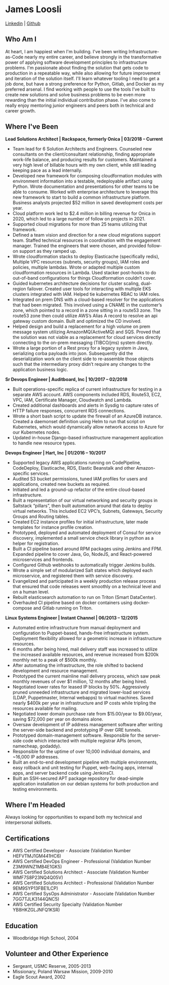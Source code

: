 # James Loosli

[Linkedin](https://www.linkedin.com/in/jamesloosli/) | [Github](https://github.com/jamesloosli)

## Who Am I

At heart, I am happiest when I'm building. I've been writing Infrastructure-as-Code nearly my entire career, and believe strongly in the transformative power of applying software development principles to infrastructure problems. I'm passionate about finding the solution that gets code to production in a repeatable way, while also allowing for future improvement and iteration of the solution itself. I'll learn whatever tooling I need to get a job done, but have a strong preference for Python, Gitlab, and Docker as my preferred arsenal. I find working with people to use the tools I've built to create new solutions and solve business problems to be even more rewarding than the initial individual contribution phase. I've also come to really enjoy mentoring junior engineers and peers both in technical and career growth.

## Where I've Been
                          
**Lead Solutions Architect | Rackspace, formerly Onica | 03/2018 – Current**
  * Team lead for 6 Solution Architects and Engineers. Counseled new consultants on the client/consultant relationship, finding appropriate work-life balance, and producing results for customers. Maintained a very high level of billable hours with my own client, while still leading keeping pace as a lead internally.
  * Developed new framework for composing cloudformation modules with environment information into a testable, redeployable artifact using Python. Wrote documentation and presentations for other teams to be able to consume. Worked with enterprise architecture to leverage this new framework to start to build a common infrastructure platform. Business analysts projected $52 million in saved development costs per year.
  * Cloud platform work led to $2.4 million in billing revenue for Onica in 2020, which led to a large number of follow on projects in 2021.
  * Supported cloud migrations for more than 25 teams utilizing that framework.
  * Defined a team vision and direction for a new cloud migrations support team. Staffed technical resources in coordination with the engagement manager. Trained the engineers that were chosen, and provided follow-on support as they ramped up.
  * Wrote cloudformation stacks to deploy Elasticache (specifically redis), Multiple VPC resources (subnets, security groups), IAM roles and policies, multiple lambdas. Wrote or adapted multiple custom cloudformation resources in Lambda. Used stacker post-hooks to do out-of-band configurations for things Cloudformation couldn’t cover.
  * Guided kubernetes architecture decisions for cluster scaling, dual-region failover. Created user tools for interacting with multiple EKS clusters integrated with IAM. Helped tie kubernetes RBAC to IAM roles.
  * Integrated on prem DNS with a cloud-based resolver for the applications that had been migrated. This involved using a CNAME in the customer’s zone, which pointed to a record in a zone sitting in a route53 zone. The route53 zone then could utilize AWS’s Alias A record to resolve an api gateway custom domain. Built and optimized the CD involved.
  * Helped design and build a replacement for a high volume on prem message system utilizing AmazonMQ(ActiveMQ) and SQS. Proved that the solution was not viable as a replacement for cloud services directly connecting to the on-prem messaging (TIBCO/jms) system directly.
  * Wrote a large portion of a Rest proxy for a legacy system in Java, serializing corba payloads into json. Subsequently did the deserialization work on the client side to re-assemble those objects such that the intermediary proxy didn’t require any changes to the application business logic.
                                
**Sr Devops Engineer | Auditboard, Inc | 10/2017 – 02/2018**
  * Built operations-specific replica of current infrastructure for testing in a separate AWS account. AWS components included RDS, Route53, EC2, VPC, IAM, Certificate Manager, Cloudwatch and Lambda.
  * Created additional dashboards and alerts in Sysdig to capture rates of HTTP failure responses, concurrent RDS connections.
  * Wrote a short bash script to update the firewall of an AzureDB instance. Created a daemonset definition using Helm to run that script on Kubernetes, which would dynamically allow network access to Azure for our Kubernetes nodes.
  * Updated in-house Django-based infrastructure management application to handle new resource types.
                                
**Devops Engineer | Hart, Inc | 01/2016 – 10/2017**
  * Supported legacy AWS applications running on CodePipeline, CodeDeploy, Elasticache, RDS, Elastic Beanstalk and other Amazon-specific services.
  * Audited S3 bucket permissions, tuned IAM profiles for users and applications, created new buckets as required. 
  * Initiated and led a ground-up refactor of the entire cloud-based infrastructure.
  * Built a representation of our virtual networking and security groups in Saltstack “pillars”, then built automation around that data to deploy virtual networks. This included EC2 VPC’s, Subnets, Gateways, Security Groups and Routing tables.
  * Created EC2 instance profiles for initial infrastructure, later made templates for instance profile creation.
  * Prototyped, deployed and automated deployment of Consul for service discovery, implemented a small service check library in python as a helper for registration.
  * Built a CI pipeline based around RPM packages using Jenkins and FPM. Expanded pipeline to cover Java, Go, NodeJS, and React-powered microservices and frontends.
  * Configured Github webhooks to automatically trigger Jenkins builds. 
  * Wrote a simple set of modularized Salt states which deployed each microservice, and registered them with service discovery.
  * Evangelized and participated in a weekly production release process that ensured that code releases went smoothly on a technical level and on a human level.
  * Rebuilt elasticsearch automation to run on Triton (Smart DataCenter).
  * Overhauled CI pipeline based on docker containers using docker-compose and Gitlab running on Triton.
                                 
**Linux Systems Engineer | Instant Channel | 06/2013 – 12/2015**
  * Automated entire infrastructure from manual deployment and configuration to Puppet-based, hands-free infrastructure system. Deployment flexibility allowed for a geometric increase in infrastructure resources.
  * 6 months after being hired, mail delivery staff was increased to utilize the increased available resources, and revenue increased from $200k monthly net to a peak of $500k monthly.
  * After automating the infrastructure, the role shifted to backend development and resource management.
  * Prototyped the current mainline mail delivery process, which saw peak monthly revenues of over $1 million, 12 months after being hired.
  * Negotiated lower rates for leased IP blocks by 50%. Aggressively pruned unneeded infrastructure and migrated lower-load services (LDAP, Puppetmaster, Internal webapps) to virtual machines. Saved nearly $400k per year in infrastructure and IP costs while tripling the resources available for mailing.
  * Negotiated lower domain purchase rate from $15.00/year to $9.00/year, saving $72,000 per year on domains alone.
  * Oversaw development of IP address management software after writing the server-side backend and prototyping IP over GRE tunnels.
  * Prototyped domain-management software. Responsible for the server-side code which interacted with multiple registrar APIs (enom, namecheap, godaddy).
  * Responsible for the uptime of over 10,000 individual domains, and ~16,000 IP addresses.
  * Built an end-to-end development pipeline with multiple environments, easy rollback and unit testing for Puppet, web-facing apps, internal apps, and server backend code using JenkinsCI. 
  * Built an SSH-secured APT package repository for dead-simple application installation on our debian systems for both production and testing environments.

## Where I'm Headed

Always looking for opportunities to expand both my technical and interpersonal skillsets.  

## Certifications
  * AWS Certified Developer - Associate (Validation Number HEFVTMJ1GM441HC6)
  * AWS Certified DevOps Engineer - Professional (Validation Number Z3M9WNZ1MB4E1GK5)
  * AWS Certified Solutions Architect - Associate (Validation Number WMF7S8P23NQ4Q05V)
  * AWS Certified Solutions Architect - Professional (Validation Number 9EM9SYP13FBE1LCP)
  * AWS Certified SysOps Administrator - Associate (Validation Number 7GG7TJLK3144QNC5)
  * AWS Certified Security Specialty (Validation Number YB8HKZGLJNFQ1KSR)

## Education
  * Woodbridge High School, 2004

## Volunteer and Other Experience
  * Sergeant, USMC Reserve, 2005-2013
  * Missionary, Poland Warsaw Mission, 2009-2010
  * Eagle Scout Award, 2002
